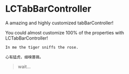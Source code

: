 # LCTabBarController
A amazing and highly customized tabBarController!

You could almost customize 100% of the properties with LCTabBarController!

````
In me the tiger sniffs the rose.

心有猛虎，细嗅蔷薇。
````

> wait...
